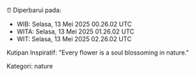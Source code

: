 ⏰ Diperbarui pada:
- WIB: Selasa, 13 Mei 2025 00.26.02 UTC
- WITA: Selasa, 13 Mei 2025 01.26.02 UTC
- WIT: Selasa, 13 Mei 2025 02.26.02 UTC

Kutipan Inspiratif:
"Every flower is a soul blossoming in nature."


Kategori: nature

